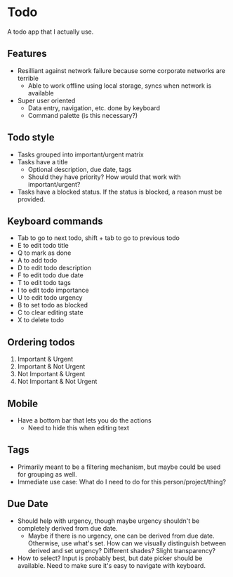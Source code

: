 # Todo

A todo app that I actually use.

## Features

- Resilliant against network failure because some corporate networks are terrible
  - Able to work offline using local storage, syncs when network is available
- Super user oriented
  - Data entry, navigation, etc. done by keyboard
  - Command palette (is this necessary?)

## Todo style

- Tasks grouped into important/urgent matrix
- Tasks have a title
  - Optional description, due date, tags
  - Should they have priority? How would that work with important/urgent?
- Tasks have a blocked status. If the status is blocked, a reason must be provided.

## Keyboard commands

- Tab to go to next todo, shift + tab to go to previous todo
- E to edit todo title
- Q to mark as done
- A to add todo
- D to edit todo description
- F to edit todo due date
- T to edit todo tags
- I to edit todo importance
- U to edit todo urgency
- B to set todo as blocked
- C to clear editing state
- X to delete todo

## Ordering todos

1. Important & Urgent
2. Important & Not Urgent
3. Not Important & Urgent
4. Not Important & Not Urgent

## Mobile

- Have a bottom bar that lets you do the actions
  - Need to hide this when editing text

## Tags

- Primarily meant to be a filtering mechanism, but maybe could be used for grouping as well.
- Immediate use case: What do I need to do for this person/project/thing?

## Due Date

- Should help with urgency, though maybe urgency shouldn't be completely derived from due date.
  - Maybe if there is no urgency, one can be derived from due date. Otherwise, use what's set. How can we visually distinguish between derived and set urgency? Different shades? Slight transparency?
- How to select? Input is probably best, but date picker should be available. Need to make sure it's easy to navigate with keyboard.

